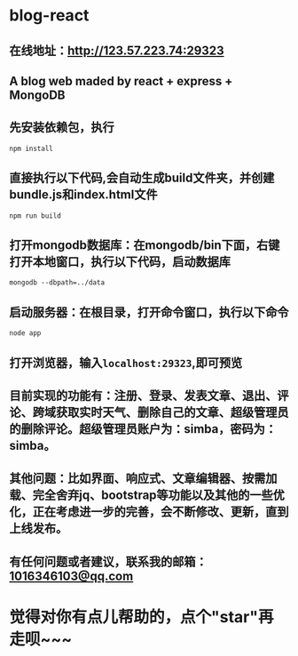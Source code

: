﻿# blog-react
## 在线地址：http://123.57.223.74:29323
## A blog web maded by react + express + MongoDB
## 先安装依赖包，执行
```
npm install
```

## 直接执行以下代码,会自动生成build文件夹，并创建bundle.js和index.html文件
```
npm run build
```
## 打开mongodb数据库：在mongodb/bin下面，右键打开本地窗口，执行以下代码，启动数据库
```
mongodb --dbpath=../data
```
## 启动服务器：在根目录，打开命令窗口，执行以下命令

```
node app
```

## 打开浏览器，输入`localhost:29323`,即可预览

## 目前实现的功能有：注册、登录、发表文章、退出、评论、跨域获取实时天气、删除自己的文章、超级管理员的删除评论。超级管理员账户为：simba，密码为：simba。

## 其他问题：比如界面、响应式、文章编辑器、按需加载、完全舍弃jq、bootstrap等功能以及其他的一些优化，正在考虑进一步的完善，会不断修改、更新，直到上线发布。

## 有任何问题或者建议，联系我的邮箱：1016346103@qq.com

# 觉得对你有点儿帮助的，点个"star"再走呗~~~





